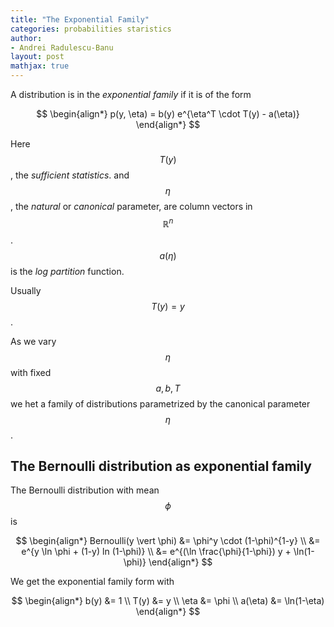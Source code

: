 ```yaml
---
title: "The Exponential Family"
categories: probabilities staristics
author:
- Andrei Radulescu-Banu
layout: post
mathjax: true
---
```


A distribution is in the _exponential family_ if it is of the form

$$
\begin{align*}
p(y, \eta) = b(y) e^{\eta^T \cdot T(y) - a(\eta)}
\end{align*}
$$

Here $$T(y)$$, the _sufficient statistics_. and $$\eta$$, the _natural_ or _canonical_ parameter, are column vectors in $$\mathbb{R}^n$$. $$a(\eta)$$ is the _log partition_ function.

Usually $$T(y) = y$$.

As we vary $$\eta$$ with fixed $$a, b, T$$ we het a family of distributions parametrized by the canonical parameter $$\eta$$.

## The Bernoulli distribution as exponential family

The Bernoulli distribution with mean $$\phi$$ is

$$
\begin{align*}
Bernoulli(y \vert \phi) &= \phi^y \cdot (1-\phi)^{1-y} \\
                        &= e^{y \ln \phi + (1-y) ln (1-\phi)} \\
                        &= e^{(\ln \frac{\phi}{1-\phi}) y + \ln(1-\phi)}
\end{align*}
$$

We get the exponential family form with

$$
\begin{align*}
b(y)    &= 1 \\
T(y)    &= y \\
\eta    &= \phi \\
a(\eta) &= \ln(1-\eta)
\end{align*}
$$


